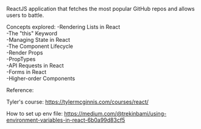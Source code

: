 ReactJS application that fetches the most popular GitHub repos and allows users to battle.

Concepts explored:
-Rendering Lists in React<br/>
-The "this" Keyword<br/>
-Managing State in React<br/>
-The Component Lifecycle<br/>
-Render Props<br/>
-PropTypes<br/>
-API Requests in React<br/>
-Forms in React<br/>
-Higher-order Components

Reference:

Tyler's course: https://tylermcginnis.com/courses/react/

How to set up env file: https://medium.com/@trekinbami/using-environment-variables-in-react-6b0a99d83cf5
